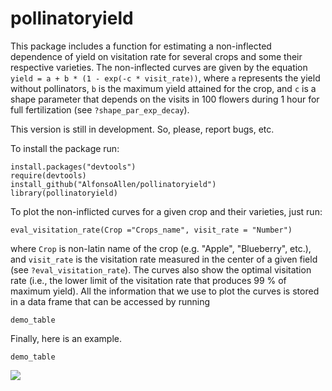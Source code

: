 # pollinatoryield
This package includes a function for estimating a non-inflected dependence of yield on visitation rate for several crops and some their respective varieties. The non-inflected curves are given by the equation `yield = a + b * (1 - exp(-c * visit_rate))`, where `a` represents the yield without pollinators, `b` is the maximum yield attained for the crop, and `c` is a shape parameter that depends on the visits in 100 flowers during 1 hour for full fertilization (see `?shape_par_exp_decay`).

This version is still in development. So, please, report bugs, etc.

To install the package run:

```{r}
install.packages("devtools")
require(devtools)
install_github("AlfonsoAllen/pollinatoryield")
library(pollinatoryield)
```

To plot the non-inflicted curves for a given crop and their varieties, just run:

```{r}
eval_visitation_rate(Crop ="Crops_name", visit_rate = "Number")
```
where `Crop` is non-latin name of the crop (e.g. "Apple", "Blueberry", etc.), and `visit_rate` is the visitation rate measured in the center of a given field (see `?eval_visitation_rate`). The curves also show the optimal visitation rate (i.e., the lower limit of the visitation rate that produces 99 % of maximum yield). All the information that we use to plot the curves is stored in a data frame that can be accessed by running

```{r}
demo_table
```

Finally, here is an example.
```{r}
demo_table
```
![](Example/Apple_example.jpg)
